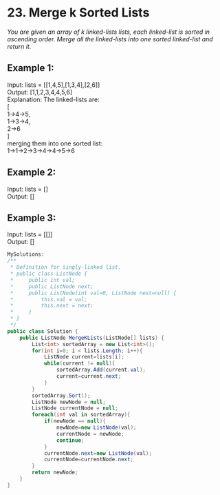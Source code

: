 # 23. Merge k Sorted Lists
*You are given an array of k linked-lists lists, each linked-list is sorted in ascending order.
Merge all the linked-lists into one sorted linked-list and return it.*

 

## Example 1:  
Input: lists = [[1,4,5],[1,3,4],[2,6]]  
Output: [1,1,2,3,4,4,5,6]  
Explanation: The linked-lists are:  
[  
  1->4->5,   
  1->3->4,  
  2->6  
]  
merging them into one sorted list:  
1->1->2->3->4->4->5->6  

## Example 2:  
Input: lists = []  
Output: []  

## Example 3:  
Input: lists = [[]]  
Output: []  

```csharp
MySolutions:
/**
 * Definition for singly-linked list.
 * public class ListNode {
 *     public int val;
 *     public ListNode next;
 *     public ListNode(int val=0, ListNode next=null) {
 *         this.val = val;
 *         this.next = next;
 *     }
 * }
 */
public class Solution {
    public ListNode MergeKLists(ListNode[] lists) {
        List<int> sortedArray = new List<int>();
        for(int i=0; i < lists.Length; i++){
            ListNode current=lists[i];
            while(current != null){
                sortedArray.Add(current.val);
                current=current.next;
            } 
        }
        sortedArray.Sort();
        ListNode newNode = null;
        ListNode currentNode = null;
        foreach(int val in sortedArray){
            if(newNode == null){
                newNode=new ListNode(val);
                currentNode = newNode;
                continue;
            }
            currentNode.next=new ListNode(val);
            currentNode=currentNode.next;
        }
        return newNode;    
    }
}
```
